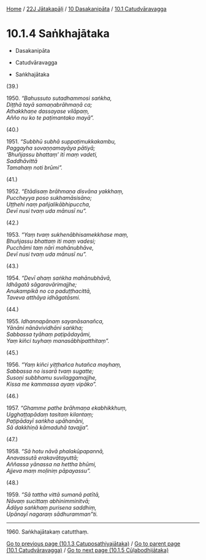 
[Home](/) / [22J Jātakapāḷi](../../../22J.md) / [10 Dasakanipāta](../../10.md) / [10.1 Catudvāravagga](../10.1.md)

# 10.1.4 Saṅkhajātaka

* Dasakanipāta

* Catudvāravagga

* Saṅkhajātaka

(39.)

1950\. _“Bahussuto sutadhammosi saṅkha,_  
_Diṭṭhā tayā samaṇabrāhmaṇā ca;_  
_Athakkhaṇe dassayase vilāpaṃ,_  
_Añño nu ko te paṭimantako mayā”._  


(40.)

1951\. _“Subbhū subhā suppaṭimukkakambu,_  
_Paggayha sovaṇṇamayāya pātiyā;_  
_‘Bhuñjassu bhattaṃ’ iti maṃ vadeti,_  
_Saddhāvittā_  
_Tamahaṃ noti brūmi”._  


(41.)

1952\. _“Etādisaṃ brāhmaṇa disvāna yakkhaṃ,_  
_Puccheyya poso sukhamāsisāno;_  
_Uṭṭhehi naṃ pañjalikābhipuccha,_  
_Devī nusi tvaṃ uda mānusī nu”._  


(42.)

1953\. _“Yaṃ tvaṃ sukhenābhisamekkhase maṃ,_  
_Bhuñjassu bhattaṃ iti maṃ vadesi;_  
_Pucchāmi taṃ nāri mahānubhāve,_  
_Devī nusi tvaṃ uda mānusī nu”._  


(43.)

1954\. _“Devī ahaṃ saṅkha mahānubhāvā,_  
_Idhāgatā sāgaravārimajjhe;_  
_Anukampikā no ca paduṭṭhacittā,_  
_Taveva atthāya idhāgatāsmi._  


(44.)

1955\. _Idhannapānaṃ sayanāsanañca,_  
_Yānāni nānāvividhāni saṅkha;_  
_Sabbassa tyāhaṃ paṭipādayāmi,_  
_Yaṃ kiñci tuyhaṃ manasābhipatthitaṃ”._  


(45.)

1956\. _“Yaṃ kiñci yiṭṭhañca hutañca mayhaṃ,_  
_Sabbassa no issarā tvaṃ sugatte;_  
_Susoṇi subbhamu suvilaggamajjhe,_  
_Kissa me kammassa ayaṃ vipāko”._  


(46.)

1957\. _“Ghamme pathe brāhmaṇa ekabhikkhuṃ,_  
_Ugghaṭṭapādaṃ tasitaṃ kilantaṃ;_  
_Paṭipādayī saṅkha upāhanāni,_  
_Sā dakkhiṇā kāmaduhā tavajja”._  


(47.)

1958\. _“Sā hotu nāvā phalakūpapannā,_  
_Anavassutā erakavātayuttā;_  
_Aññassa yānassa na hettha bhūmi,_  
_Ajjeva maṃ moḷiniṃ pāpayassu”._  


(48.)

1959\. _“Sā tattha vittā sumanā patītā,_  
_Nāvaṃ sucittaṃ abhinimminitvā;_  
_Ādāya saṅkhaṃ purisena saddhiṃ,_  
_Upānayī nagaraṃ sādhuramman”ti._  


---

1960\. Saṅkhajātakaṃ catutthaṃ.



[Go to previous page (10.1.3 Catuposathiyajātaka)](10.1.3.md) / [Go to parent page (10.1 Catudvāravagga)](../10.1.md) / [Go to next page (10.1.5 Cūḷabodhijātaka)](10.1.5.md)


